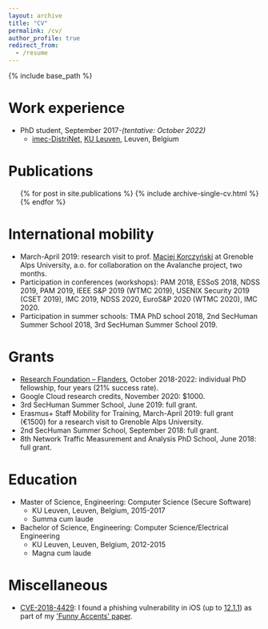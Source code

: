 ```yaml
---
layout: archive
title: "CV"
permalink: /cv/
author_profile: true
redirect_from:
  - /resume
---
```


{% include base_path %}

Work experience
======
* PhD student, September 2017-_(tentative: October 2022)_
  * [imec-DistriNet](https://distrinet.cs.kuleuven.be/), [KU Leuven](https://kuleuven.be/), Leuven, Belgium

Publications
======
  <ul>{% for post in site.publications %}
    {% include archive-single-cv.html %}
  {% endfor %}</ul>

International mobility
======
* March-April 2019: research visit to prof. [Maciej Korczyński](http://mkorczynski.com/) at Grenoble Alps University, a.o. for collaboration on the Avalanche project, two months.
* Participation in conferences (workshops): PAM 2018, ESSoS 2018, NDSS 2019, PAM 2019, IEEE S&P 2019 (WTMC 2019), USENIX Security 2019 (CSET 2019), IMC 2019, NDSS 2020, EuroS&P 2020 (WTMC 2020), IMC 2020.
* Participation in summer schools: TMA PhD school 2018, 2nd SecHuman Summer School 2018, 3rd SecHuman Summer School 2019.

Grants
======
* [Research Foundation – Flanders](https://www.fwo.be/), October 2018-2022: individual PhD fellowship, four years (21% success rate).
* Google Cloud research credits, November 2020: $1000.
* 3rd SecHuman Summer School, June 2019: full grant.
* Erasmus+ Staff Mobility for Training, March-April 2019: full grant (€1500) for a research visit to Grenoble Alps University.
* 2nd SecHuman Summer School, September 2018: full grant.
* 8th Network Traffic Measurement and Analysis PhD School, June 2018: full grant.

Education
======
* Master of Science, Engineering: Computer Science (Secure Software)
  * KU Leuven, Leuven, Belgium, 2015-2017
  * Summa cum laude
* Bachelor of Science, Engineering: Computer Science/Electrical Engineering
  * KU Leuven, Leuven, Belgium, 2012-2015
  * Magna cum laude

Miscellaneous
======
* [CVE-2018-4429](https://nvd.nist.gov/vuln/detail/CVE-2018-4429): I found a phishing vulnerability in iOS (up to [12.1.1](https://support.apple.com/en-us/HT209340)) as part of my ['Funny Accents' paper](/publications/funny-accents).
